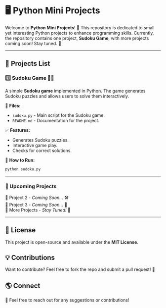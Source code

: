 # 🖥️ Python Mini Projects

Welcome to **Python Mini Projects**! 🚀 This repository is dedicated to small yet interesting Python projects to enhance programming skills. Currently, the repository contains one project, **Sudoku Game**, with more projects coming soon! Stay tuned. 🎯

---

## 📌 Projects List

### 1️⃣ Sudoku Game 🎲🧩
A simple **Sudoku game** implemented in Python. The game generates Sudoku puzzles and allows users to solve them interactively.

📂 **Files:**
- `sudoku.py` - Main script for the Sudoku game.
- `README.md` - Documentation for the project.

✅ **Features:**
- Generates Sudoku puzzles.
- Interactive game play.
- Checks for correct solutions.

🔧 **How to Run:**
```sh
python sudoku.py
```

---

### 🚀 Upcoming Projects
🔹 Project 2 - *Coming Soon...* 🛠️  
🔹 Project 3 - *Coming Soon...* 🌟  
🔹 More Projects - *Stay Tuned!* 🎯

---

## 📜 License
This project is open-source and available under the **MIT License**.

## 💡 Contributions
Want to contribute? Feel free to fork the repo and submit a pull request! 🎉

## 🌎 Connect
📩 Feel free to reach out for any suggestions or contributions!

